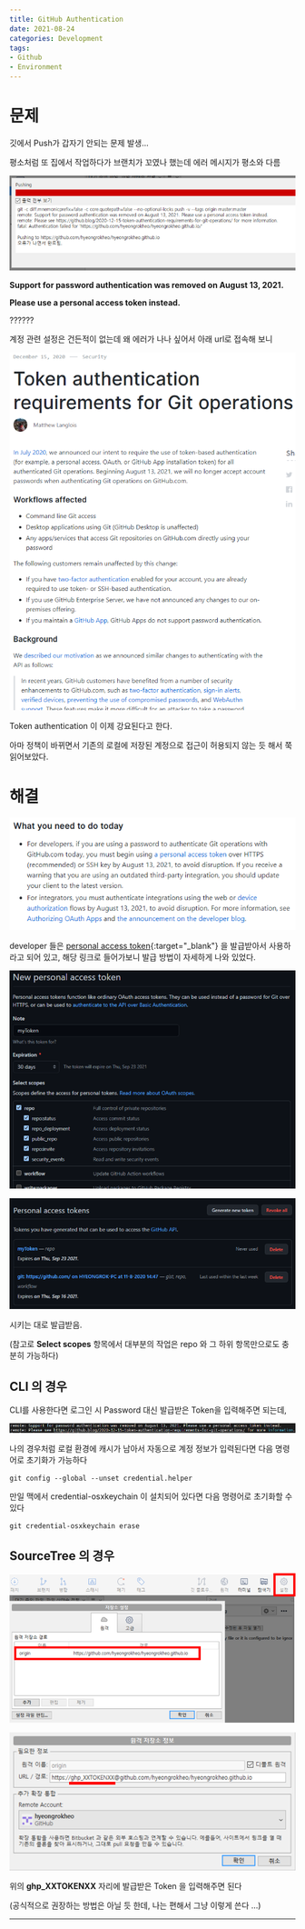 ```yaml
---
title: GitHub Authentication
date: 2021-08-24
categories: Development
tags:
- Github
- Environment
---
```


# 문제
깃에서 Push가 갑자기 안되는 문제 발생...

평소처럼 또 집에서 작업하다가 브랜치가 꼬였나 했는데 에러 메시지가 평소와 다름

![image_1](/post_images/2021-08-24-1.png)

**Support for password authentication was removed on August 13, 2021.**

**Please use a personal access token instead.**

??????

계정 관련 설정은 건든적이 없는데 왜 에러가 나나 싶어서 아래 url로 접속해 보니

![image_2](/post_images/2021-08-24-2.png)

Token authentication 이 이제 강요된다고 한다.

아마 정책이 바뀌면서 기존의 로컬에 저장된 계정으로 접근이 허용되지 않는 듯 해서 쭉 읽어보았다.

# 해결

![image_3](/post_images/2021-08-24-3.png)

developer 들은 [personal access token](https://docs.github.com/en/github/authenticating-to-github/keeping-your-account-and-data-secure/creating-a-personal-access-token){:target="_blank"} 을 발급받아서 사용하라고 되어 있고, 해당 링크로 들어가보니 발급 방법이 자세하게 나와 있었다.

![image_4](/post_images/2021-08-24-4.png)

![image_5](/post_images/2021-08-24-5.png)

시키는 대로 발급받음.

(참고로 **Select scopes** 항목에서 대부분의 작업은 repo 와 그 하위 항목만으로도 충분히 가능하다)

## CLI 의 경우

CLI를 사용한다면 로그인 시 Password 대신 발급받은 Token을 입력해주면 되는데,

![image_6](/post_images/2021-08-24-6.png)

나의 경우처럼 로컬 환경에 캐시가 남아서 자동으로 계정 정보가 입력된다면 다음 명령어로 초기화가 가능하다

```shell
git config --global --unset credential.helper
```

만일 맥에서 credential-osxkeychain 이 설치되어 있다면 다음 명령어로 초기화할 수 있다
```shell
git credential-osxkeychain erase
```

## SourceTree 의 경우



![image_7](/post_images/2021-08-24-7.png)

![image_8](/post_images/2021-08-24-8.png)

위의 __ghp_XXTOKENXX__ 자리에 발급받은 Token 을 입력해주면 된다

(공식적으로 권장하는 방법은 아닐 듯 한데, 나는 편해서 그냥 이렇게 쓴다 ...)

---
